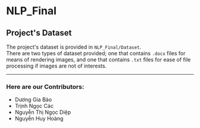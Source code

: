 # NLP_Final

## Project's Dataset
The project's dataset is provided in `NLP_Final/Dataset`.\
There are two types of dataset provided; one that contains `.docx` files for means of rendering images, and one that contains `.txt` files for ease of file processing if images are not of interests.

---

### Here are our Contributors:
- Dương Gia Bảo
- Trịnh Ngọc Các
- Nguyễn Thị Ngọc Diệp
- Nguyễn Huy Hoàng